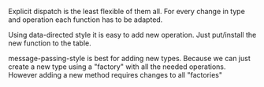 Explicit dispatch is the least flexible of them all. For every change in type and operation each function has to be adapted. 

Using data-directed style it is easy to add new operation. Just put/install the new function to the table. 

message-passing-style is best for adding new types. Because we can just create a new type using a "factory" with all the needed operations. However adding a new method requires changes to all "factories"